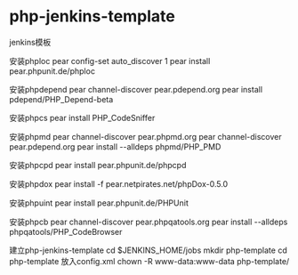 php-jenkins-template
====================

jenkins模板

安装phploc
pear config-set auto_discover 1
pear install pear.phpunit.de/phploc

安装phpdepend
pear channel-discover pear.pdepend.org
pear install pdepend/PHP_Depend-beta

安装phpcs
pear install PHP_CodeSniffer

安装phpmd
pear channel-discover pear.phpmd.org
pear channel-discover pear.pdepend.org
pear install --alldeps phpmd/PHP_PMD

安装phpcpd
pear install pear.phpunit.de/phpcpd

安装phpdox
pear install -f pear.netpirates.net/phpDox-0.5.0

安装phpuint
pear install pear.phpunit.de/PHPUnit

安装phpcb
pear channel-discover pear.phpqatools.org
pear install --alldeps phpqatools/PHP_CodeBrowser

建立php-jenkins-template
cd $JENKINS_HOME/jobs
mkdir php-template
cd php-template
放入config.xml
chown -R www-data:www-data php-template/
